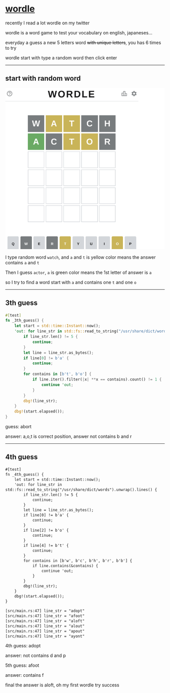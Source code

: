 # [wordle](2022/02/wordle.md)

recently I read a lot wordle on my twitter

wordle is a word game to test your vocabulary on english, japaneses...

everyday a guess a new 5 letters word ~~with unique letters~~, you has 6 times to try

wordle start with type a random word then click enter

---

## start with random word

![](wordle_1.png)

I type random word `watch`, 
and `a` and `t` is yellow color means the answer contains `a` and `t`

Then I guess `actor`, `a` is green color means the 1st letter of answer is `a`

so I try to find a word start with `a` and contains one `t` and one `o`

---

## 3th guess

```rust
#[test]
fn _3th_guess() {
    let start = std::time::Instant::now();
    'out: for line_str in std::fs::read_to_string("/usr/share/dict/words").unwrap().lines() {
        if line_str.len() != 5 {
            continue;
        }
        let line = line_str.as_bytes();
        if line[0] != b'a' {
            continue;
        }
        for contains in [b't', b'o'] {
            if line.iter().filter(|x| **x == contains).count() != 1 {
                continue 'out;
            }
        }
        dbg!(line_str);
    }
    dbg!(start.elapsed());
}
```

guess: abort

answer: a,o,t is correct position, answer not contains b and r

---

## 4th guess

```
#[test]
fn _4th_guess() {
    let start = std::time::Instant::now();
    'out: for line_str in std::fs::read_to_string("/usr/share/dict/words").unwrap().lines() {
        if line_str.len() != 5 {
            continue;
        }
        let line = line_str.as_bytes();
        if line[0] != b'a' {
            continue;
        }
        if line[2] != b'o' {
            continue;
        }
        if line[4] != b't' {
            continue;
        }
        for contains in [b'w', b'c', b'h', b'r', b'b'] {
            if line.contains(&contains) {
                continue 'out;
            }
        }
        dbg!(line_str);
    }
    dbg!(start.elapsed());
}
```

```
[src/main.rs:47] line_str = "adopt"
[src/main.rs:47] line_str = "afoot"
[src/main.rs:47] line_str = "aloft"
[src/main.rs:47] line_str = "alout"
[src/main.rs:47] line_str = "apout"
[src/main.rs:47] line_str = "ayont"
```

4th guess: adopt

answer: not contains d and p

5th guess: afoot

answer: contains f

final the answer is aloft, oh my first wordle try success
